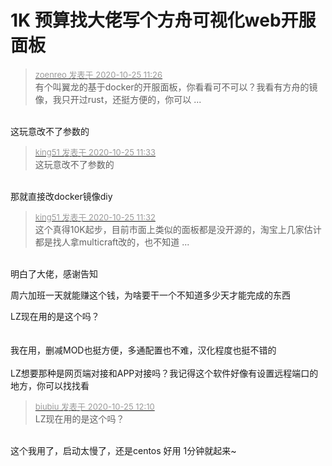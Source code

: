 # 1K 预算找大佬写个方舟可视化web开服面板


<div class="quote"><blockquote><font size="2"><a href="https://www.hostloc.com/forum.php?mod=redirect&amp;goto=findpost&amp;pid=9349154&amp;ptid=758206" target="_blank"><font color="#999999">zoenreo 发表于 2020-10-25 11:26</font></a></font><br />
有个叫翼龙的基于docker的开服面板，你看看可不可以？我看有方舟的镜像，我只开过rust，还挺方便的，你可以 ...</blockquote></div><br />
这玩意改不了参数的<img src="static/image/smiley/yct/007.gif" smilieid="46" border="0" alt="" />

<div class="quote"><blockquote><font size="2"><a href="https://www.hostloc.com/forum.php?mod=redirect&amp;goto=findpost&amp;pid=9349178&amp;ptid=758206" target="_blank"><font color="#999999">king51 发表于 2020-10-25 11:33</font></a></font><br />
这玩意改不了参数的</blockquote></div><br />
那就直接改docker镜像diy<br />
<img src="static/image/smiley/yct/014.gif" smilieid="45" border="0" alt="" />

<div class="quote"><blockquote><font size="2"><a href="https://www.hostloc.com/forum.php?mod=redirect&amp;goto=findpost&amp;pid=9349174&amp;ptid=758206" target="_blank"><font color="#999999">king51 发表于 2020-10-25 11:32</font></a></font><br />
这个真得10K起步，目前市面上类似的面板都是没开源的，淘宝上几家估计都是找人拿multicraft改的，也不知道 ...</blockquote></div><br />
明白了大佬，感谢告知 

周六加班一天就能赚这个钱，为啥要干一个不知道多少天才能完成的东西

LZ现在用的是这个吗？<br />
<img id="aimg_dl2sc" onclick="zoom(this, this.src, 0, 0, 0)" class="zoom" src="https://i.loli.net/2020/10/25/1IYzNMsS9TBhuqE.jpg" onmouseover="img_onmouseoverfunc(this)" onload="thumbImg(this)" border="0" alt="" /><br />
<br />
<br />
我在用，删减MOD也挺方便，多通配置也不难，汉化程度也挺不错的<br />
<br />
LZ想要那种是网页端对接和APP对接吗？我记得这个软件好像有设置远程端口的地方，你可以找找看

<div class="quote"><blockquote><font size="2"><a href="https://www.hostloc.com/forum.php?mod=redirect&amp;goto=findpost&amp;pid=9349332&amp;ptid=758206" target="_blank"><font color="#999999">biubiu 发表于 2020-10-25 12:10</font></a></font><br />
LZ现在用的是这个吗？</blockquote></div><br />
这个我用了，启动太慢了，还是centos 好用 1分钟就起来~
